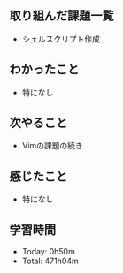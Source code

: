 ## 取り組んだ課題一覧
- シェルスクリプト作成
## わかったこと
- 特になし
## 次やること
- Vimの課題の続き
## 感じたこと
- 特になし
## 学習時間
- Today: 0h50m
- Total: 471h04m
